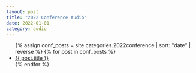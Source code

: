 ```yaml
---
layout: post
title: "2022 Conference Audio"
date: 2022-01-01
category: audio
---
```


<ul>
  {% assign conf_posts = site.categories.2022conference | sort: "date" | reverse %}
  {% for post in conf_posts %}
    <li>
      <a href="{{ post.url | relative_url }}">{{ post.title }}</a>
    </li>
  {% endfor %}
</ul>
